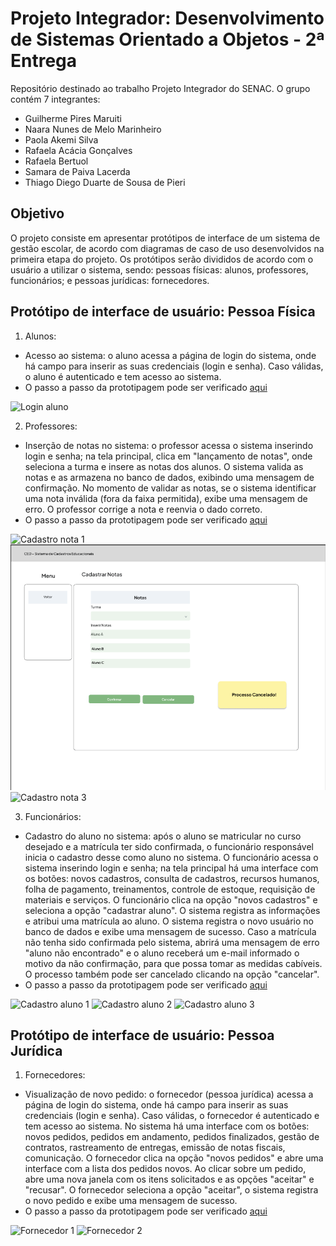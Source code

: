 # Projeto Integrador: Desenvolvimento de Sistemas Orientado a Objetos - 2ª Entrega
Repositório destinado ao trabalho Projeto Integrador do SENAC. O grupo contém 7 integrantes:

- Guilherme Pires Maruiti
- Naara Nunes de Melo Marinheiro 
- Paola Akemi Silva
- Rafaela Acácia Gonçalves
- Rafaela Bertuol
- Samara de Paiva Lacerda
- Thiago Diego Duarte de Sousa de Pieri

## Objetivo
O projeto consiste em apresentar protótipos de interface de um sistema de gestão escolar, de acordo com diagramas de caso de uso desenvolvidos na primeira etapa do projeto. Os protótipos serão divididos de acordo com o usuário a utilizar o sistema, sendo: pessoas físicas: alunos, professores, funcionários; e pessoas jurídicas: fornecedores.

## Protótipo de interface de usuário: Pessoa Física
1) Alunos:
- Acesso ao sistema: o aluno acessa a página de login do sistema, onde há campo para inserir as suas credenciais (login e senha). Caso válidas, o aluno é autenticado e tem acesso ao sistema. 
- O passo a passo da prototipagem pode ser verificado [aqui](https://github.com/rafabertuol/pisegundaentrega/blob/3205ca31f96789bdb9b7d26c3f9188f3009886e3/Prototipagem.md)
  
![Login aluno](https://github.com/rafabertuol/pisegundaentrega/blob/780889a08dda2583c0bbc7f37dff949c7a15395c/Caso%20de%20uso%201%20-%20Fazer%20login.png)
  

2) Professores:
- Inserção de notas no sistema: o professor acessa o sistema inserindo login e senha; na tela principal, clica em "lançamento de notas", onde seleciona a turma e insere as notas dos alunos. O sistema valida as notas e as armazena no banco de dados, exibindo uma mensagem de confirmação. No momento de validar as notas, se o sistema identificar uma nota inválida (fora da faixa permitida), exibe uma mensagem de erro. O professor corrige a nota e reenvia o dado correto.
- O passo a passo da prototipagem pode ser verificado [aqui](https://github.com/rafabertuol/pisegundaentrega/blob/3205ca31f96789bdb9b7d26c3f9188f3009886e3/Prototipagem.md)
  
 ![Cadastro nota 1](https://github.com/rafabertuol/pisegundaentrega/blob/d741ed9d2763f50494df05872e228f78283f0381/Caso%20de%20Uso%204%20-%20Cadastro%20de%20Notas%20-%20V%C3%A1lido.png)
 ![Cadastro nota 2](https://github.com/rafabertuol/pisegundaentrega/blob/d741ed9d2763f50494df05872e228f78283f0381/Caso%20de%20Uso%204-%20Cadastro%20de%20Notas%20-%20Cancelar.png)
 ![Cadastro nota 3](https://github.com/rafabertuol/pisegundaentrega/blob/d741ed9d2763f50494df05872e228f78283f0381/Caso%20de%20Uso%204-%20Notas%20Inv%C3%A1lidas!.png)

3) Funcionários:
- Cadastro do aluno no sistema: após o aluno se matricular no curso desejado e a matrícula ter sido confirmada, o funcionário responsável inicia o cadastro desse como aluno no sistema. O funcionário acessa o sistema inserindo login e senha; na tela principal há uma interface com os botões: novos cadastros, consulta de cadastros, recursos humanos, folha de pagamento, treinamentos, controle de estoque, requisição de materiais e serviços. O funcionário clica na opção "novos cadastros" e seleciona a opção "cadastrar aluno". O sistema registra as informações e atribui uma matrícula ao aluno. O sistema registra o novo usuário no banco de dados e exibe uma mensagem de sucesso. Caso a matrícula não tenha sido confirmada pelo sistema, abrirá uma mensagem de erro "aluno não encontrado" e o aluno receberá um e-mail informado o motivo da não confirmação, para que possa tomar as medidas cabíveis. O processo também pode ser cancelado clicando na opção "cancelar". 
- O passo a passo da prototipagem pode ser verificado [aqui](https://github.com/rafabertuol/pisegundaentrega/blob/3205ca31f96789bdb9b7d26c3f9188f3009886e3/Prototipagem.md)

![Cadastro aluno 1](https://github.com/rafabertuol/pisegundaentrega/blob/c9b407058ce9ade12af68c009718ac3f522ccfe4/Caso%20de%20Uso%203%20-%20Cadastrar%20Aluno.png)
![Cadastro aluno 2](https://github.com/rafabertuol/pisegundaentrega/blob/80a12a00d6bf555fec21a3d8a2bc743ef4d5e52f/Caso%20de%20Uso%203%20-%20Matr%C3%ADcula%20n%C3%A3o%20confirmada.png)
![Cadastro aluno 3](https://github.com/rafabertuol/pisegundaentrega/blob/2927027e006192b4ec3044e4c43ce8b707e6a9df/Caso%20de%20Uso%203%20-%20Cadastrar%20Aluno%20Cancelada.png)

## Protótipo de interface de usuário: Pessoa Jurídica
1) Fornecedores:
- Visualização de novo pedido: o fornecedor (pessoa jurídica) acessa a página de login do sistema, onde há campo para inserir as suas credenciais (login e senha). Caso válidas, o fornecedor é autenticado e tem acesso ao sistema. No sistema há uma interface com os botões: novos pedidos, pedidos em andamento, pedidos finalizados, gestão de contratos, rastreamento de entregas, emissão de notas fiscais, comunicação. O fornecedor clica na opção "novos pedidos" e abre uma interface com a lista dos pedidos novos. Ao clicar sobre um pedido, abre uma nova janela com os itens solicitados e as opções "aceitar" e "recusar". O fornecedor seleciona a opção "aceitar", o sistema registra o novo pedido e exibe uma mensagem de sucesso.
- O passo a passo da prototipagem pode ser verificado [aqui](https://github.com/rafabertuol/pisegundaentrega/blob/3205ca31f96789bdb9b7d26c3f9188f3009886e3/Prototipagem.md)

![Fornecedor 1](https://github.com/rafabertuol/pisegundaentrega/blob/943384806dc7b862d5fb48d5c0e45d2205f7104d/Caso%20de%20uso%202%20-%20Cadastro%20de%20fornecedor%20produto%20ou%20servico%20nao%20encontrado.png)
![Fornecedor 2](https://github.com/rafabertuol/pisegundaentrega/blob/d7ea340240409332cdfd42f4a14b978ee5473f76/Caso%20de%20uso%202%20-%20Cadastro%20de%20fornecedor%20cancelado.png)





